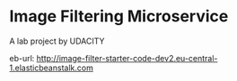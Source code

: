 # Image Filtering Microservice

A lab project by UDACITY

eb-url: http://image-filter-starter-code-dev2.eu-central-1.elasticbeanstalk.com